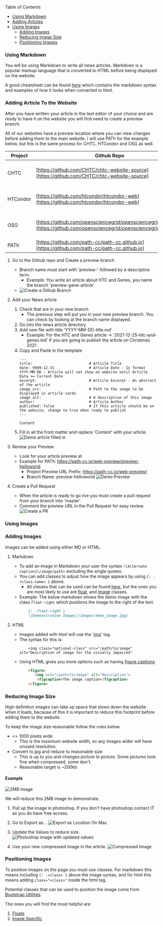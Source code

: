 Table of Contents
- [Using Markdown](#using-markdown)
- [Adding Articles](#adding-article-to-the-website)
- [Using Images](#using-images)
    - [Adding Images](#adding-images)
    - [Reducing Image Size](#reducing-image-size)
    - [Positioning Images](#positioning-images)   

### Using Markdown

You will be using Markdown to write all news articles. Markdown is a popular markup
language that is converted to HTML before being displayed on the website.

A good cheatsheet can be found [here](https://github.com/adam-p/markdown-here/wiki/Markdown-Cheatsheet) which contains
the markdown syntax and examples of how it looks when converted to html.

### Adding Article To the Website

After you have written your article in the text editor of your choice and are ready to have it on the website you will first need to create a preview branch.

All of our websites have a preview location where you can view changes before adding them to the main website. I will use PATh for the example below, but this is the same process for CHTC, HTCondor and OSG as well.

| Project  | Github Repo                                                                                                                  | Preview URL Prefix                                                                   |
|----------|------------------------------------------------------------------------------------------------------------------------------|--------------------------------------------------------------------------------------|
| CHTC     | [https://github.com/CHTC/chtc-website-source](https://github.com/CHTC/chtc-website-source)                                   | [https://chtc.github.io/web-preview/](https://chtc.github.io/web-preview/)           |
| HTCondor | [https://github.com/htcondor/htcondor-web](https://github.com/htcondor/htcondor-web)                                         | [https://htcondor.com/web-preview/](https://htcondor.com/web-preview/)               |
| OSG      | [https://github.com/opensciencegrid/opensciencegrid.github.io](https://github.com/opensciencegrid/opensciencegrid.github.io) | [https://opensciencegrid.org/web-preview/](https://opensciencegrid.org/web-preview/) |
| PATh     | [https://github.com/path-cc/path-cc.github.io](https://github.com/path-cc/path-cc.github.io)                                 | [https://path-cc.io/web-preview/](https://path-cc.io/web-preview/)                   |

1. Go to the Github repo and Create a preview branch
    - Branch name must start with 'preview-' followed by a descriptive term.
        - Example: You write an article about HTC and Genes, you name the branch 'preview-gene-article'.
    - ![Create a Github Branch](static/images/create_preview_branch.jpg)

2. Add your News article
    1. Check that are in your new branch
        - The previous step will put you in your new preview branch. You can check by looking at the branch name displayed.
    2. Go into the news article directory
    3. Add new file with title 'YYYY-MM-DD-title.md'
        - Example: For the HTC and Genes article -> '2021-12-25-htc-and-genes.md' if you are going to publish the article on Christmas 2021.
    4. Copy and Paste in the template
         ```
         ---
         title:                          # Article Title
         date: 9999-12-31                # Article Date - In format YYYY-MM-DD - Article will not show on website until Article Data >= Current Date
         excerpt:                        # Article Excerpt - An abstract of the article
         image_src:                      # Path to the image to be displayed in article cards
         image_alt:                      # A description of this image
         author:                         # Article Author
         published: false                # If this article should be on the website, change to true when ready to publish
         --- 
         
         Content
         ```
    5. Fill in all the front matter and replace 'Content' with your article.
       ![Demo article filled in](static/images/add-article.png)

3. Review your Preview
    - Look for your article preview at <Project Preview URL Prefix><branch-name>
    - Example for PATh: https://path-cc.io/web-preview/preview-helloworld
        - Project Preview URL Prefix: https://path-cc.io/web-preview/
        - Branch Name: preview-helloworld
          ![Demo Preview](static/images/preview-demo.png)

4. Create a Pull Request
    - When the article is ready to go live you must create a pull request from your branch into 'master'.
    - Comment the preview URL in the Pull Request for easy review.
      ![Create a PR](static/images/create_a_pr.jpg)

### Using Images
    
### Adding Images
    
Images can be added using either MD or HTML.
    
1. Markdown
    - To add an image in Markdown your user the syntax ```![Alternate Caption](/image/path)``` excluding the single quotes.
    - You can add classes to adjust how the image appears by using ```{: .<class-name> }``` above.
      - All classes that can be used can be found [here](https://getbootstrap.com/docs/5.0/utilities/api/), but the ones you are most likely to use are [float](https://getbootstrap.com/docs/5.0/utilities/float/), and [image](https://getbootstrap.com/docs/5.0/content/images/) classes.
    - Example: The below markdown shows the demo image with the class ```float-right``` which positions the image to the right of the text.
        ```markdown
            {: .float-right }
            ![Demonstration Image](/images/demo_image.jpg)
        ```
    
2. HTML
    - Images added with html will use the '[img]((https://www.w3schools.com/tags/tag_img.asp))' tag.
    - The syntax for this is:
        ```
            <img class="optional-class" src="/path/to/image" alt="Description of image for the visually impaired"
        ```
    - Using HTML gives you more options such as having [figure captions](https://developer.mozilla.org/en-US/docs/Web/HTML/Element/figure)
        ```html
            <figure>
               <img src="/path/to/image" alt="Description">
                <figcaption>The image caption</figcaption>
            </figure>
        ``` 

    
### Reducing Image Size

High definition images can take up space that slows down the website when it loads, because of this it is important to reduce this footprint before adding them to the website.

To keep the image size reasonable follow the rules below.

- <= 1000 pixels wide
    - This is the maximum website width, so any images wider will have unused resolution.
- Convert to jpg and reduce to reasonable size
    - This is up to you and changes picture to picture. Some pictures look fine when compressed, some don't.
    - Reasonable target is ~200kb

#### Example

![2MB Image](static/images/demo_image.png)

We will reduce this 2MB image to demonstrate.

1. Pull up the image in photoshop. If you don't have photoshop contact IT as you do have free access.

2. Go to Export as...
   ![Export as Location On Mac](static/images/Export%20As.jpg)

3. Update the Values to reduce size.
   ![Photoshop image with updated values](static/images/demo_size_reduction.jpg)

4. Use your new compressed image in the article.
   ![Compressed Image](static/images/demo_image.jpg)
        
### Positioning Images

To position images on the page you must use classes. 
For markdown this means including ```[: .<class> }``` above the image syntax, and 
for html this means adding ```class="<class>"``` inside the html tag. 

Potential classes that can be used to position the image come from [Bootstrap Utilities](https://getbootstrap.com/docs/5.0/utilities/api/).

The ones you will find the most helpful are:
1. [Floats](https://getbootstrap.com/docs/5.0/utilities/float/)
2. [Image Specific](https://getbootstrap.com/docs/5.0/content/images/)
      
